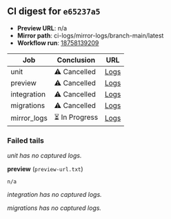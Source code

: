 <!-- AWA-CI-DIGEST -->
## CI digest for `e65237a5`

- **Preview URL**: n/a
- **Mirror path**: ci-logs/mirror-logs/branch-main/latest
- **Workflow run**: [18758139209](https://github.com/AlexBomber12/AWA-App/actions/runs/18758139209)

| Job | Conclusion | URL |
| --- | ---------- | --- |
| unit | ⚠️ Cancelled | [Logs](https://github.com/AlexBomber12/AWA-App/actions/runs/18758139209/job/53515297687) |
| preview | ⚠️ Cancelled | [Logs](https://github.com/AlexBomber12/AWA-App/actions/runs/18758139209/job/53515316420) |
| integration | ⚠️ Cancelled | [Logs](https://github.com/AlexBomber12/AWA-App/actions/runs/18758139209/job/53515316425) |
| migrations | ⚠️ Cancelled | [Logs](https://github.com/AlexBomber12/AWA-App/actions/runs/18758139209/job/53515316481) |
| mirror_logs | ⏳ In Progress | [Logs](https://github.com/AlexBomber12/AWA-App/actions/runs/18758139209/job/53515316348) |

### Failed tails

_unit has no captured logs._

**preview** (`preview-url.txt`)

```
n/a
```

_integration has no captured logs._

_migrations has no captured logs._
